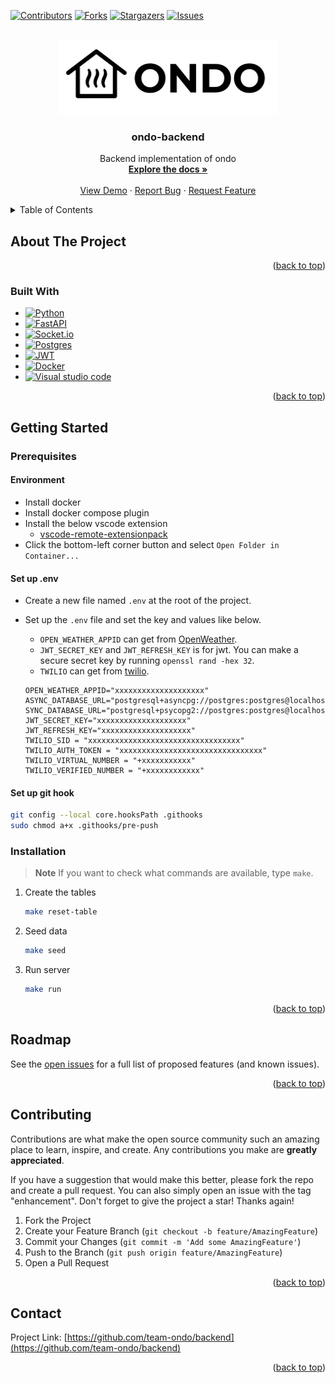 <a name="readme-top"></a>

[![Contributors][contributors-shield]][contributors-url]
[![Forks][forks-shield]][forks-url]
[![Stargazers][stars-shield]][stars-url]
[![Issues][issues-shield]][issues-url]

<br />
<div align="center">
  <a href="https://github.com/team-ondo/backend">
    <img src="docs/images/logo.png" alt="Logo" width="350" height="119">
  </a>

<h3 align="center">ondo-backend</h3>

  <p align="center">
    Backend implementation of ondo
    <br />
    <a href="https://github.com/team-ondo/backend"><strong>Explore the docs »</strong></a>
    <br />
    <br />
    <a href="https://github.com/team-ondo/backend">View Demo</a>
    ·
    <a href="https://github.com/team-ondo/backend/issues">Report Bug</a>
    ·
    <a href="https://github.com/team-ondo/backend/issues">Request Feature</a>
  </p>
</div>



<!-- TABLE OF CONTENTS -->
<details>
  <summary>Table of Contents</summary>
  <ol>
    <li>
      <a href="#about-the-project">About The Project</a>
      <ul>
        <li><a href="#built-with">Built With</a></li>
      </ul>
    </li>
    <li>
      <a href="#getting-started">Getting Started</a>
      <ul>
        <li>
            <a href="#prerequisites">Prerequisites</a>
            <ul>
                <li><a href="#environment">Environment</a></li>
                <li><a href="#set-up-env">Set up .env</a></li>
                <li><a href="#set-up-git-hook">Set up git hook</a></li>
            </ul>
        </li>
        <li><a href="#installation">Installation</a></li>
      </ul>
    </li>
    <li><a href="#roadmap">Roadmap</a></li>
    <li><a href="#contributing">Contributing</a></li>
    <li><a href="#contact">Contact</a></li>
  </ol>
</details>



## About The Project

<p align="right">(<a href="#readme-top">back to top</a>)</p>



### Built With

* [![Python][Python]][Python-url]
* [![FastAPI][FastAPI]][FastAPI-url]
* [![Socket.io]][Socket.io-url]
* [![Postgres][Postgres]][Postgres-url]
* [![JWT][JWT]][JWT-url]
* [![Docker][Docker]][Docker-url]
* [![Visual studio code][Visual studio code]][Visual studio code-url]

<p align="right">(<a href="#readme-top">back to top</a>)</p>



## Getting Started

### Prerequisites

#### Environment

- Install docker
- Install docker compose plugin
- Install the below vscode extension
    - [vscode-remote-extensionpack](https://marketplace.visualstudio.com/items?itemName=ms-vscode-remote.vscode-remote-extensionpack)
- Click the bottom-left corner button and select `Open Folder in Container...`

#### Set up .env

- Create a new file named `.env` at the root of the project.
- Set up the `.env` file and set the key and values like below.
    - `OPEN_WEATHER_APPID` can get from [OpenWeather](https://openweathermap.org/).
    - `JWT_SECRET_KEY` and `JWT_REFRESH_KEY` is for jwt. You can make a secure secret key by running `openssl rand -hex 32`.
    - `TWILIO` can get from [twilio](https://www.twilio.com/).

    ```env
    OPEN_WEATHER_APPID="xxxxxxxxxxxxxxxxxxxx"
    ASYNC_DATABASE_URL="postgresql+asyncpg://postgres:postgres@localhost:5432/postgres"
    SYNC_DATABASE_URL="postgresql+psycopg2://postgres:postgres@localhost:5432/postgres"
    JWT_SECRET_KEY="xxxxxxxxxxxxxxxxxxxx"
    JWT_REFRESH_KEY="xxxxxxxxxxxxxxxxxxxx"
    TWILIO_SID = "xxxxxxxxxxxxxxxxxxxxxxxxxxxxxxxxxx"
    TWILIO_AUTH_TOKEN = "xxxxxxxxxxxxxxxxxxxxxxxxxxxxxxxx"
    TWILIO_VIRTUAL_NUMBER = "+xxxxxxxxxxx"
    TWILIO_VERIFIED_NUMBER = "+xxxxxxxxxxxx"
    ```

#### Set up git hook

```sh
git config --local core.hooksPath .githooks
sudo chmod a+x .githooks/pre-push
```

### Installation

> **Note**
> If you want to check what commands are available, type `make`.

1. Create the tables
    ```sh
    make reset-table
    ```
2. Seed data
   ```sh
   make seed
   ```
3. Run server
   ```sh
   make run
   ```

<p align="right">(<a href="#readme-top">back to top</a>)</p>



## Roadmap

See the [open issues](https://github.com/team-ondo/backend/issues) for a full list of proposed features (and known issues).

<p align="right">(<a href="#readme-top">back to top</a>)</p>



## Contributing

Contributions are what make the open source community such an amazing place to learn, inspire, and create. Any contributions you make are **greatly appreciated**.

If you have a suggestion that would make this better, please fork the repo and create a pull request. You can also simply open an issue with the tag "enhancement".
Don't forget to give the project a star! Thanks again!

1. Fork the Project
2. Create your Feature Branch (`git checkout -b feature/AmazingFeature`)
3. Commit your Changes (`git commit -m 'Add some AmazingFeature'`)
4. Push to the Branch (`git push origin feature/AmazingFeature`)
5. Open a Pull Request

<p align="right">(<a href="#readme-top">back to top</a>)</p>


## Contact

Project Link: [https://github.com/team-ondo/backend](https://github.com/team-ondo/backend)

<p align="right">(<a href="#readme-top">back to top</a>)</p>



[contributors-shield]: https://img.shields.io/github/contributors/team-ondo/backend.svg?style=for-the-badge
[contributors-url]: https://github.com/team-ondo/backend/graphs/contributors
[forks-shield]: https://img.shields.io/github/forks/team-ondo/backend.svg?style=for-the-badge
[forks-url]: https://github.com/team-ondo/backend/network/members
[stars-shield]: https://img.shields.io/github/stars/team-ondo/backend.svg?style=for-the-badge
[stars-url]: https://github.com/team-ondo/backend/stargazers
[issues-shield]: https://img.shields.io/github/issues/team-ondo/backend.svg?style=for-the-badge
[issues-url]: https://github.com/team-ondo/backend/issues
[Python]: https://img.shields.io/badge/python-3670A0?style=for-the-badge&logo=python&logoColor=ffdd54
[Python-url]: https://www.python.org/
[FastAPI]: https://img.shields.io/badge/FastAPI-005571?style=for-the-badge&logo=fastapi
[FastAPI-url]: https://fastapi.tiangolo.com/
[Socket.io]: https://img.shields.io/badge/Socket.io-black?style=for-the-badge&logo=socket.io&badgeColor=010101
[Socket.io-url]: https://socket.io/
[Postgres]: https://img.shields.io/badge/postgres-%23316192.svg?style=for-the-badge&logo=postgresql&logoColor=white
[Postgres-url]: https://www.postgresql.org/
[Docker]: https://img.shields.io/badge/docker-%230db7ed.svg?style=for-the-badge&logo=docker&logoColor=white
[Docker-url]: https://www.docker.com/
[JWT]: https://img.shields.io/badge/JWT-black?style=for-the-badge&logo=JSON%20web%20tokens
[JWT-url]: https://jwt.io/
[Visual Studio Code]: https://img.shields.io/badge/Visual%20Studio%20Code-0078d7.svg?style=for-the-badge&logo=visual-studio-code&logoColor=white
[Visual Studio Code-url]:https://code.visualstudio.com/

